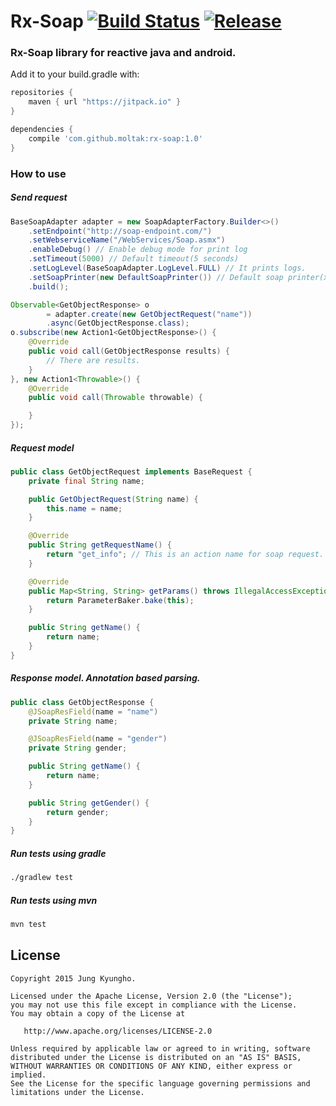 # Rx-Soap [![Build Status](https://travis-ci.org/moltak/Rx-Soap.svg?branch=master)](https://travis-ci.org/moltak/Rx-Soap) [![Release](https://img.shields.io/github/tag/moltak/rx-soap.svg?label=Release)](https://jitpack.io/#moltak/rx-soap)
### Rx-Soap library for reactive java and android.

Add it to your build.gradle with:
```gradle
repositories {
    maven { url "https://jitpack.io" }
}
```

```gradle
dependencies {
	compile 'com.github.moltak:rx-soap:1.0'
}
```

### How to use
##### Send request
``` java
BaseSoapAdapter adapter = new SoapAdapterFactory.Builder<>()
    .setEndpoint("http://soap-endpoint.com/")
    .setWebserviceName("/WebServices/Soap.asmx")
    .enableDebug() // Enable debug mode for print log
    .setTimeout(5000) // Default timeout(5 seconds)
    .setLogLevel(BaseSoapAdapter.LogLevel.FULL) // It prints logs.
    .setSoapPrinter(new DefaultSoapPrinter()) // Default soap printer(xml, http response) codes
    .build();

Observable<GetObjectResponse> o
        = adapter.create(new GetObjectRequest("name"))
        .async(GetObjectResponse.class);
o.subscribe(new Action1<GetObjectResponse>() {
    @Override
    public void call(GetObjectResponse results) {
        // There are results.
    }
}, new Action1<Throwable>() {
    @Override
    public void call(Throwable throwable) {

    }
});
```

##### Request model
```java
public class GetObjectRequest implements BaseRequest {
    private final String name;

    public GetObjectRequest(String name) {
        this.name = name;
    }

    @Override
    public String getRequestName() {
        return "get_info"; // This is an action name for soap request.
    }

    @Override
    public Map<String, String> getParams() throws IllegalAccessException, InvocationTargetException {
        return ParameterBaker.bake(this);
    }

    public String getName() {
        return name;
    }
}

```

##### Response model. Annotation based parsing.
```java
public class GetObjectResponse {
    @JSoapResField(name = "name")
    private String name;

    @JSoapResField(name = "gender")
    private String gender;

    public String getName() {
        return name;
    }

    public String getGender() {
        return gender;
    }
}

```


##### Run tests using gradle
``` bash
./gradlew test
```

##### Run tests using mvn
``` bash
mvn test
```


License
-------
    Copyright 2015 Jung Kyungho.

    Licensed under the Apache License, Version 2.0 (the "License");
    you may not use this file except in compliance with the License.
    You may obtain a copy of the License at

       http://www.apache.org/licenses/LICENSE-2.0

    Unless required by applicable law or agreed to in writing, software
    distributed under the License is distributed on an "AS IS" BASIS,
    WITHOUT WARRANTIES OR CONDITIONS OF ANY KIND, either express or implied.
    See the License for the specific language governing permissions and
    limitations under the License.
